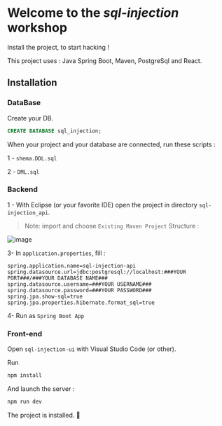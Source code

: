 # Welcome to the _sql-injection_ workshop 

Install the project, to start hacking !

This project uses : Java Spring Boot, Maven, PostgreSql and React.

## Installation
### DataBase
Create your DB.
```sql
CREATE DATABASE sql_injection;
```
When your project and your database are connected, run these scripts :

1 - `shema.DDL.sql`

2 - `DML.sql`

### Backend
1 - With Eclipse (or your favorite IDE) open the project in directory `sql-injection_api`.
> Note: import and choose `Existing Maven Project` 
 Structure : 
 
 ![image](https://github.com/user-attachments/assets/970c39f8-0dcd-419e-b42e-9b254fb0e2f4)

 
 3- In `application.properties`, fill :
 ```
spring.application.name=sql-injection-api
spring.datasource.url=jdbc:postgresql://localhost:###YOUR PORT###/###YOUR DATABASE NAME###
spring.datasource.username=###YOUR USERNAME###
spring.datasource.password=###YOUR PASSWORD###
spring.jpa.show-sql=true
spring.jpa.properties.hibernate.format_sql=true
 ```
 
 4- Run as `Spring Boot App`

### Front-end
Open `sql-injection-ui` with Visual Studio Code (or other).

Run 
```bash
npm install
```
And launch the server :
```bash
npm run dev
```

The project is installed. :tada:
